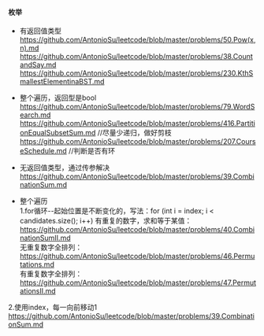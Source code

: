 #### **枚举**

* 有返回值类型  
https://github.com/AntonioSu/leetcode/blob/master/problems/50.Pow(x,n).md  
https://github.com/AntonioSu/leetcode/blob/master/problems/38.CountandSay.md  
https://github.com/AntonioSu/leetcode/blob/master/problems/230.KthSmallestElementinaBST.md

* 整个遍历，返回型是bool  
https://github.com/AntonioSu/leetcode/blob/master/problems/79.WordSearch.md
https://github.com/AntonioSu/leetcode/blob/master/problems/416.PartitionEqualSubsetSum.md //尽量少递归，做好剪枝 
https://github.com/AntonioSu/leetcode/blob/master/problems/207.CourseSchedule.md  //判断是否有环

* 无返回值类型，通过传参解决
https://github.com/AntonioSu/leetcode/blob/master/problems/39.CombinationSum.md


* 整个遍历  
1.for循环--起始位置是不断变化的，写法：for (int i = index; i < candidates.size(); i++) 
有重复的数字，求和等于某值：https://github.com/AntonioSu/leetcode/blob/master/problems/40.CombinationSumII.md  
无重复数字全排列：https://github.com/AntonioSu/leetcode/blob/master/problems/46.Permutations.md  
有重复数字全排列：https://github.com/AntonioSu/leetcode/blob/master/problems/47.PermutationsII.md  



2.使用index，每一向前移动1
https://github.com/AntonioSu/leetcode/blob/master/problems/39.CombinationSum.md